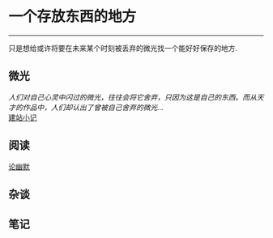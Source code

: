 # 一个存放东西的地方
----
只是想给或许将要在未来某个时刻被丢弃的微光找一个能好好保存的地方.

## 微光
*人们对自己心灵中闪过的微光，往往会将它舍弃，只因为这是自己的东西。而从天才的作品中，人们却认出了曾被自己舍弃的微光…*  
[建站小记](./Lights/helloworld/helloworld.md)

## 阅读
[论幽默](./Jottings/humors/humors.md)

## 杂谈

## 笔记